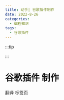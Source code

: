 ```yaml
---
title: 动手| 谷歌插件制作
date: 2022-8-26
categories:
  - 编程知识
tags:
  - 谷歌插件
---
```


:::tip

:::

# 谷歌插件 制作

翻译
标签页
